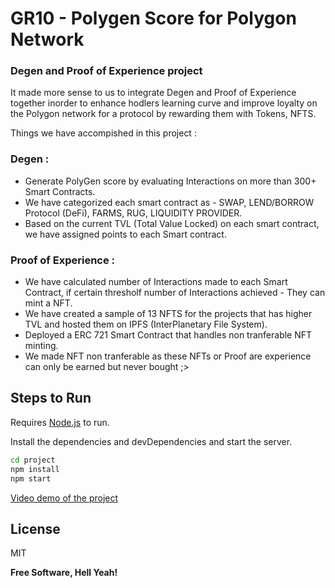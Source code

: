 # GR10 - Polygen Score for Polygon Network

### Degen and Proof of Experience project 

It made more sense to us to integrate Degen and Proof of Experience together inorder to enhance hodlers learning curve and improve loyalty on the Polygon network for a protocol by rewarding them with Tokens, NFTS.

Things we have accompished in this project :

### Degen :
- Generate PolyGen score by evaluating Interactions on  more than 300+ Smart Contracts.
- We have categorized each smart contract as - SWAP, LEND/BORROW Protocol (DeFi), FARMS, RUG, LIQUIDITY PROVIDER.
- Based on the current TVL (Total Value Locked) on each smart contract, we have assigned points to each Smart contract.

 ### Proof of Experience :
- We have calculated number of Interactions made to each Smart Contract, if certain thresholf number of Interactions achieved - They can mint a NFT.
- We have created a sample of 13 NFTS for the projects that has higher TVL and hosted them on IPFS (InterPlanetary File System). 
- Deployed a ERC 721 Smart Contract that handles non tranferable NFT minting. 
- We made NFT non tranferable as these NFTs or Proof are experience can only be earned but never bought ;>

## Steps to Run 

Requires [Node.js](https://nodejs.org/) to run.

Install the dependencies and devDependencies and start the server.

```sh
cd project
npm install
npm start
```
[Video demo of the project](https://youtu.be/AM4_IERJ_Hg)

## License

MIT

**Free Software, Hell Yeah!**
